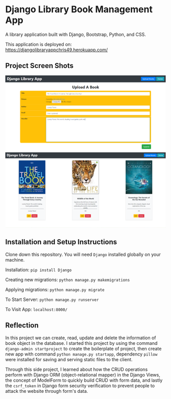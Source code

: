 # Django Library Book Management App

A library application built with Django, Bootstrap, Python, and CSS.

This application is deployed on: https://djangolibraryappchris49.herokuapp.com/

## Project Screen Shots
<img src="https://github.com/chrisnumber49/DjangoLibraryApp/blob/master/screen%20shot/demo1.PNG" width="800" > 
<img src="https://github.com/chrisnumber49/DjangoLibraryApp/blob/master/screen%20shot/demo2.PNG" width="800" > 

## Installation and Setup Instructions

Clone down this repository. You will need `Django` installed globally on your machine.  

Installation: `pip install Django`

Creating new migrations: `python manage.py makemigrations`

Applying migrations: `python manage.py migrate`

To Start Server: `python manage.py runserver`  

To Visit App: `localhost:8000/`

## Reflection 

In this project we can create, read, update and delete the information of book object in the database. I started this project by using the command `django-admin startproject` to create the boilerplate of project, then create new app with command `python manage.py startapp`, dependency `pillow` were installed for saving and serving static files to the client.

Through this side project, I learned about how the CRUD operations perform with Django ORM (object-relational mapper) in the Django Views, the concept of ModelForm to quickly build CRUD with form data, and lastly the `csrf_token` in Django form security verification to prevent people to attack the website through form's data.
